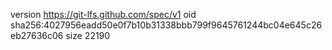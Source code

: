 version https://git-lfs.github.com/spec/v1
oid sha256:4027956eadd50e0f7b10b31338bbb799f9645761244bc04e645c26eb27636c06
size 22190
